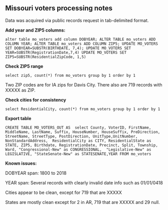 ## Missouri voters processing notes

Data was acquired via public records request in tab-delimited format.

**Add year and ZIP5 columns:**

`alter table mo_voters add column DOBYEAR;
ALTER TABLE mo_voters ADD COLUMN YEAR;
ALTER TABLE mo_voters ADD COLUMN ZIP5;
UPDATE MO_VOTERS SET DOBYEAR=SUBSTR(BIRTHDATE, 7,4);
UPDATE MO_VOTERS SET YEAR=SUBSTR(RegistrationDate,7,4)
UPDATE MO_VOTERS SET ZIP5=SUBSTR(ResidentialZipCode, 1,5)`


**Check ZIP5 range**

`select zip5, count(*)
from mo_voters
group by 1
order by 1`

Two ZIP codes are for IA zips for Davis City. There also are 719 records with XXXXX as ZIP.

**Check cities for consistency**

`select ResidentialCity, count(*)
from mo_voters
group by 1
order by 1`


**Export table**

`CREATE TABLE MO_VOTERS_OUT AS 
select County, VoterID, FirstName, MiddleName, LastName, Suffix, HouseNumber, HouseSuffix, PreDirection, StreetName, StreetType, PostDirection, UnitType,UnitNumber, NonStandardAddress, 
ResidentialCity as CITY, ResidentialState as STATE, ZIP5, Birthdate, RegistrationDate, Precinct, Split, Township, Ward, "Congressional-New" as CONGRESSIONAL, 
"Legislative-New" as LEGISLATIVE, "StateSenate-New" as STATESENATE,YEAR
FROM mo_voters`

**Known issues:**

DOBYEAR span: 1800 to 2018

YEAR span: Several records with clearly invalid date info such as 01/01/0418

Cities appear to be clean, except for 719 that are XXXXX

States are mostly clean except for 2 in AR, 719 that are XXXXX and 29 null.

